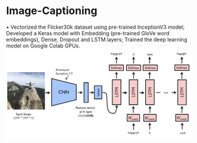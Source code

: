 # Image-Captioning
•	Vectorized the Flicker30k dataset using pre-trained InceptionV3 model;
Developed a Keras model with Embedding (pre-trained GloVe word embeddings), Dense, Dropout and LSTM layers;
Trained the deep learning model on Google Colab GPUs.
![GitHub Logo](/Arch.png)
